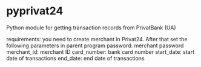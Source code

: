 # pyprivat24
Python module for getting transaction records from PrivatBank (UA)

requirements: you need to create merchant in Privat24. After that set the following parameters in parent program
password: merchant password
merchant_id: merchant ID
card_number: bank card number
start_date: start date of transactions
end_date: end date of transactions

